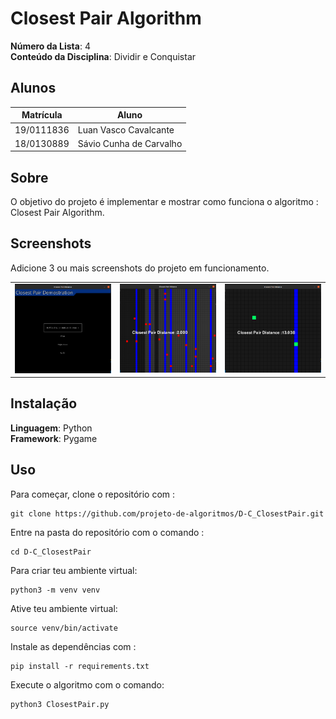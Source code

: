# Closest Pair Algorithm

**Número da Lista**: 4<br>
**Conteúdo da Disciplina**: 
Dividir e Conquistar<br>

## Alunos
|Matrícula | Aluno |
| -- | -- |
| 19/0111836  |  Luan Vasco Cavalcante |
| 18/0130889  |  Sávio Cunha de Carvalho |

## Sobre
O objetivo do projeto é implementar e mostrar como funciona o algoritmo : Closest Pair Algorithm.


## Screenshots
Adicione 3 ou mais screenshots do projeto em funcionamento.
<table>
    <tr>
        <td><img src="/Screenshot1.png" width="250"></td>
        <td><img src="/Screenshot2.png" width="250"></td>
        <td><img src="/Screenshot3.png" width="250"></td>
    </tr>
</table>

## Instalação 
**Linguagem**: Python<br>
**Framework**: Pygame<br>


## Uso

Para começar, clone o repositório com :

    git clone https://github.com/projeto-de-algoritmos/D-C_ClosestPair.git

Entre na pasta do repositório com o comando :
  
    cd D-C_ClosestPair

Para criar teu ambiente virtual:
    
    python3 -m venv venv

Ative teu ambiente virtual:
  
    source venv/bin/activate
    
Instale as dependências com :

    pip install -r requirements.txt
  
Execute o algoritmo com o comando:

    python3 ClosestPair.py
